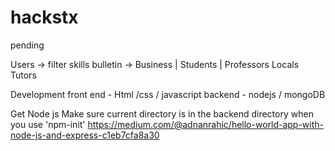 # hackstx
pending

Users -> filter skills
bulletin -> Business | Students | Professors
Locals 
Tutors 


Development 
front end - Html /css / javascript
backend - nodejs / mongoDB

Get Node js 
Make sure current directory is in the backend directory when you use 'npm-init'
https://medium.com/@adnanrahic/hello-world-app-with-node-js-and-express-c1eb7cfa8a30

